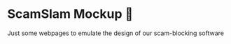 # ScamSlam Mockup :basketball:
Just some webpages to emulate the design of our scam-blocking software
